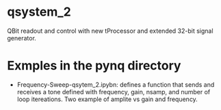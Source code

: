 # qsystem_2
QBit readout and control with new tProcessor and extended 32-bit signal generator.

# Exmples in the pynq directory

* Frequency-Sweep-qsytem_2.ipybn:  defines a function that sends and receives a tone defined with frequency, gain, nsamp, and number of loop itereations.  Two example of amplite vs gain and frequency.
